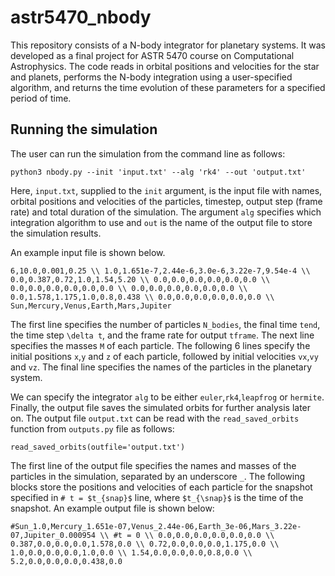 # astr5470_nbody
This repository consists of a N-body integrator for planetary systems. It was developed as a final project for ASTR 5470 course on Computational Astrophysics. The code reads in orbital positions and velocities for the star and planets, performs the N-body integration using a user-specified algorithm, and returns the time evolution of these parameters for a specified period of time.

## Running the simulation
The user can run the simulation from the command line as follows:

`python3 nbody.py --init 'input.txt' --alg 'rk4' --out 'output.txt'`

Here, `input.txt`, supplied to the `init` argument, is the input file with names, orbital positions and velocities of the particles, timestep, output step (frame rate) and total duration of the simulation.  The argument `alg` specifies which integration algorithm to use and `out` is the name of the output file to store the simulation results.

An example input file is shown below.

`6,10.0,0.001,0.25 \\
1.0,1.651e-7,2.44e-6,3.0e-6,3.22e-7,9.54e-4 \\
0.0,0.387,0.72,1.0,1.54,5.20 \\
0.0,0.0,0.0,0.0,0.0,0.0 \\
0.0,0.0,0.0,0.0,0.0,0.0 \\
0.0,0.0,0.0,0.0,0.0,0.0 \\
0.0,1.578,1.175,1.0,0.8,0.438 \\
0.0,0.0,0.0,0.0,0.0,0.0 \\
Sun,Mercury,Venus,Earth,Mars,Jupiter`

The first line specifies the number of particles `N_bodies`, the final time `tend`, the time step `\delta t`, and the frame rate for output `tframe`. The next line specifies the masses `M` of each particle. The following 6 lines specify the initial positions `x`,`y` and `z` of each particle, followed by initial velocities `vx`,`vy` and `vz`. The final line specifies the names of the particles in the planetary system.

We can specify the integrator `alg` to be either `euler`,`rk4`,`leapfrog` or `hermite`. Finally, the output file saves the simulated orbits for further analysis later on. The output file `output.txt` can be read with the `read_saved_orbits` function from `outputs.py` file as follows:

`read_saved_orbits(outfile='output.txt')`

The first line of the output file specifies the names and masses of the particles in the simulation, separated by an underscore `_`. The following blocks store the positions and velocities of each particle for the snapshot specified in `# t = $t_{snap}$` line, where `$t_{\snap}$` is the time of the snapshot. An example output file is shown below:

`#Sun_1.0,Mercury_1.651e-07,Venus_2.44e-06,Earth_3e-06,Mars_3.22e-07,Jupiter_0.000954 \\
#t = 0 \\
0.0,0.0,0.0,0.0,0.0,0.0 \\
0.387,0.0,0.0,0.0,1.578,0.0 \\
0.72,0.0,0.0,0.0,1.175,0.0 \\
1.0,0.0,0.0,0.0,1.0,0.0 \\
1.54,0.0,0.0,0.0,0.8,0.0 \\
5.2,0.0,0.0,0.0,0.438,0.0`
